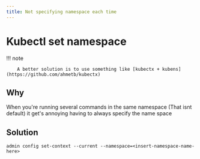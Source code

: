 ```yaml
---
title: Not specifying namespace each time
---
```

# Kubectl set namespace

!!! note

        A better solution is to use something like [kubectx + kubens](https://github.com/ahmetb/kubectx)

## Why

When you're running several commands in the same namespace (That isnt default) it get's annoying having to always specify
the name space

## Solution

```shell
admin config set-context --current --namespace=<insert-namespace-name-here>
```